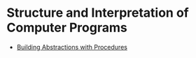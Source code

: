 # Structure and Interpretation of Computer Programs

- [Building Abstractions with Procedures](abstractions_with_procedures.md)

